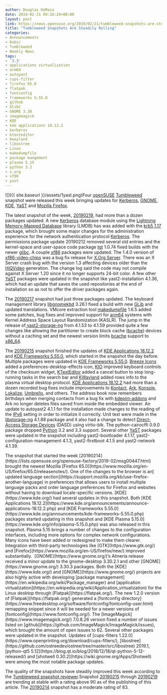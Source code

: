 ```yaml
---
author: Douglas DeMaio
date: 2019-02-21 09:16:24+00:00
layout: post
link: https://news.opensuse.org/2019/02/21/tumbleweed-snapshots-are-steadily-rolling/
title: "Tumbleweed Snapshots Are Steadily Rolling"
categories:
- Announcements
- Kubic
- Tumbleweed
- Weekly News
tags:
- '3.3'
- applications virtualization
- arm64
- autoyast
- cups-filter
- firefox 65.0
- flatpak
- fontconfig
- frameworks 5.55.0
- github
- GlibC
- GNOME 3.30
- imagemagick
- KDE
- kde applications 18.12.2
- kerberos
- ktexteditor
- kwayland
- libostree
- Linux
- makedumpfile
- package mangement
- plasma 5.15
- python 3.2
- x.org
- xf86
- yast
---
```

![]({{ site.baseurl }}/assets/1yast.png)Four [openSUSE](https://www.opensuse.org/) [Tumbleweed](https://en.opensuse.org/Portal:Tumbleweed) snapshot were released this week bringing updates for [Kerberos](https://web.mit.edu/kerberos/), [GNOME](https://www.gnome.org/), [KDE](https://www.kde.org/), [YaST](http://yast.opensuse.org/) and [Mozilla Firefox](https://www.mozilla.org/en-US/firefox/new/).

The latest snapshot of the week, [20190219](https://lists.opensuse.org/opensuse-factory/2019-02/msg00496.html), had more than a dozen packages updated. A new [Kerberos](https://web.mit.edu/kerberos/) database module using the [Lightning Memory-Mapped Database](https://en.wikipedia.org/wiki/Lightning_Memory-Mapped_Database) library (LMDB) has was added with the [krb5 1.17](https://web.mit.edu/kerberos/krb5-1.17/) package, which brought some major changes for the administration experience for the network authentication protocol [Kerberos](https://web.mit.edu/kerberos/). The permissions package update 20190212 removed several old entries and the kernel-space and user-space code package [tgt](http://stgt.sourceforge.net/) 1.0.74 fixed builds with the newer [glibc](https://www.gnu.org/s/libc/). A couple [xf86](https://www.x.org/) packages were updated. The 1.4.0 version of [xf86-video-chips](https://github.com/freedesktop/xorg-xf86-video-chips) was a bug fix release for [X.Org Server](https://en.wikipedia.org/wiki/X.Org_Server). There was an X Server crash bug with the version 1.3 affecting devices older than the [HiQVideo](https://www.eetimes.com/document.asp?doc_id=1210555) generation. The change log said the code may not compile against X Server 1.20 since it no longer supports 24-bit color. A few other [YaST](http://yast.opensuse.org/) packages were updated in the snapshot like yast2-installation 4.1.36, which had an update that saves the used repositories at the end of installation so as not to offer the driver packages again.

The [20190217](https://lists.opensuse.org/opensuse-factory/2019-02/msg00484.html) snapshot had just three packages updated. The keyboard management library [libgnomekbd](https://github.com/GNOME/libgnomekbd) 3.26.1 fixed a build with new [GLib](https://developer.gnome.org/glib/) and updated translations. VMcore extraction tool [makedumpfile](https://linux.die.net/man/8/makedumpfile) 1.6.5 added some patches, bug fixes and improved support for [arm64](https://en.wikipedia.org/wiki/ARM_architecture) systems with Kernel Address Space Layout Randomization (KASLR). The jump in the release of[ yast2-storage-ng](https://github.com/yast/yast-storage-ng) from 4.1.53 to 4.1.59 provided quite a few changes like allowing the partitioner to create block cache ([bcache](https://en.wikipedia.org/wiki/Bcache)) devices without a caching set and the newest version limits [bcache](https://en.wikipedia.org/wiki/Bcache) support to [x86_64](https://en.wikipedia.org/wiki/X86-64).

The [20190215](https://lists.opensuse.org/opensuse-factory/2019-02/msg00465.html) snapshot finished the updates of [KDE Applications 18.12.2](https://www.kde.org/announcements/announce-applications-18.12.2.php) and [KDE Frameworks 5.55.0](https://www.kde.org/announcements/kde-frameworks-5.55.0.php), which started in the snapshot the day before. Multiple packages were updated in [KDE Frameworks 5.55.0](https://www.kde.org/announcements/kde-frameworks-5.55.0.php). [Breeze Icons](https://github.com/KDE/breeze-icons) added a preferences-desktop-effects icon, [KIO](https://en.wikipedia.org/wiki/KIO) improved keyboard controls of the checksum widget, [KTextEditor](https://api.kde.org/frameworks/ktexteditor/html/) added a cancel button to stop long-running tasks in the search bar and [KWayland](https://github.com/KDE/kwayland) added rows info to the plasma virtual desktop protocol. [KDE Applications 18.12.2](https://www.kde.org/announcements/announce-applications-18.12.2.php) had more than a dozen recorded bug fixes include improvements to [Kontact](https://kontact.kde.org/), [Ark](https://www.kde.org/applications/utilities/ark/), [Konsole](https://konsole.kde.org/), [Lokalize](https://www.kde.org/applications/development/lokalize/), [Umbrello](https://umbrello.kde.org/), and others. The address book now remembers birthdays when merging contacts from a bug fix with [kdepim-addons](https://cgit.kde.org/kdepim-addons.git) and Ark no longer deletes files saved from inside the embedded viewer. An update to autoyast2 4.1.1 for the installation made changes to the reading of the [IPv6](https://en.wikipedia.org/wiki/IPv6) setting in order to initialize it correctly. Unit test were made in the [libstorage-ng](https://github.com/openSUSE/libstorage-ng) 4.1.88 package and it also had a change to detect [Direct-Access Storage Devices](https://en.wikipedia.org/wiki/Direct-access_storage_device) (DASD) using virtio-blk. The python-cairocffi 0.9.0 package dropped [Python](https://www.python.org/) 3.2 and 3.3 support. Several other [YaST](http://yast.opensuse.org/) packages were updated in the snapshot including yast2-bootloader 4.1.17, yast2-configuration-management 4.1.3, yast2-firstboot 4.1.5 and yast2-network 4.1.39.

<!-- more -->The snapshot that started the week [20190214](https://lists.opensuse.org/opensuse-factory/2019-02/msg00447.html) brought the newest Mozilla [Firefox 65.0](https://www.mozilla.org/en-US/firefox/65.0/releasenotes/). One of the changes to the browser is an[ updated language section](https://support.mozilla.org/kb/use-firefox-another-language) in preferences that allows users to install multiple language packs and order language preferences for Firefox and websites without having to download locale-specific versions. [KDE](https://www.kde.org/) had several updates in this snapshot. Both [KDE Applications 18.12.2](https://www.kde.org/announcements/announce-applications-18.12.2.php) and [KDE Frameworks 5.55.0](https://www.kde.org/announcements/kde-frameworks-5.55.0.php) packages started updating in this snapshot and [KDE Plasma 5.15.0](https://www.kde.org/info/plasma-5.15.0.php) was also released in this snapshot. Plasma 5.15 brings a number of changes to the configuration interfaces, including more options for complex network configurations. Many icons have been added or redesigned to make them clearer. Integration with third-party technologies like [GTK](https://www.gtk.org/) and [Firefox](https://www.mozilla.org/en-US/firefox/new/) improved substantially.  [GNOME](https://www.gnome.org/)’s Almería release received a minor update to the gnome-desktop 3.30.2.1 and other [GNOME](https://www.gnome.org/) 3.30.3 packages. Both the [KDE](https://www.kde.org/) and [GNOME](https://www.gnome.org/) projects are also highly active with developing [package management](https://en.wikipedia.org/wiki/Package_manager) and [application virtualization](https://en.wikipedia.org/wiki/Application_virtualization) for the Linux desktop through [Flatpak](https://flatpak.org/). The new 1.2.0 version of [Flatpak](https://flatpak.org/) generated a [fontconfig directory](https://www.freedesktop.org/software/fontconfig/fontconfig-user.html) remapping snippet since it will be needed for a newer versions of [fontconfig](https://www.fontconfig.org/). The [ImageMagick](https://www.imagemagick.org/) 7.0.8.26 version fixed a number of issues listed on [github](https://github.com/ImageMagick/ImageMagick/issues), which brought the amount of open issues to 62. Several other packages were updated in the snapshot. Updates of [cups-filters 1.22.0](https://www.openprinting.org/download/cups-filters/), [libostree](https://github.com/ostreedev/ostree/tree/master/src/libostree) 2019.1, [python-qt5 5.12](https://blog.qt.io/blog/2018/12/18/qt-python-5-12-released/) and [shotwell 0.30.2](https://wiki.gnome.org/Apps/Shotwell) were among the most notable package updates.

The quality of the snapshots have steadily improved this week according to the [Tumbleweed snapshot reviewer](http://review.tumbleweed.boombatower.com/).Snapshot [20190215](https://lists.opensuse.org/opensuse-factory/2019-02/msg00465.html) through [20190219](https://lists.opensuse.org/opensuse-factory/2019-02/msg00496.html) are trending at stable with a rating above 90 as of the publishing of this article. The [20190214](https://lists.opensuse.org/opensuse-factory/2019-02/msg00447.html) snapshot has a moderate rating of 83.		
